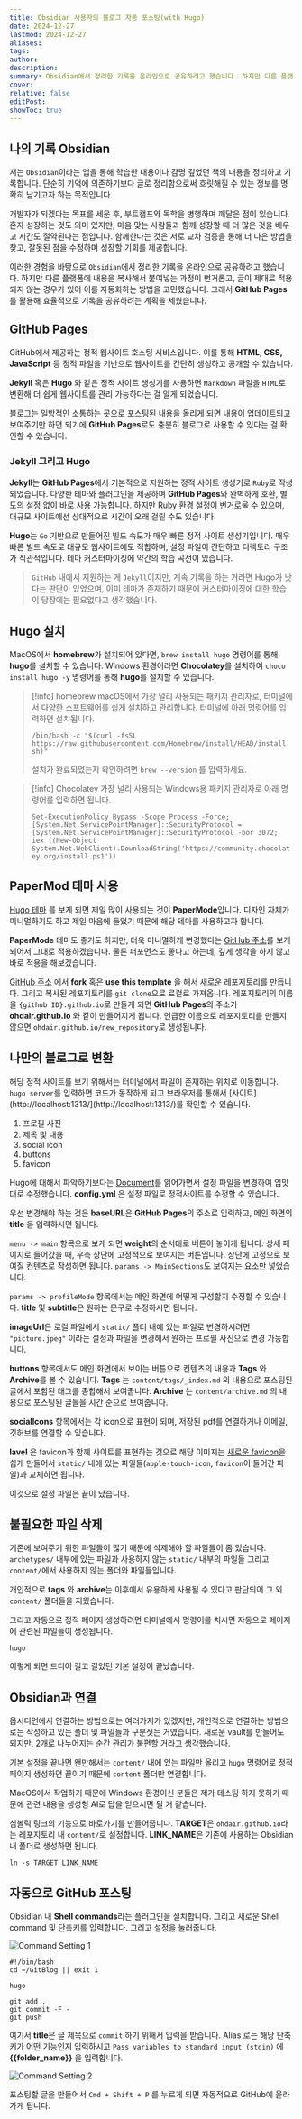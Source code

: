 ```yaml
---
title: Obsidian 사용자의 블로그 자동 포스팅(with Hugo)
date: 2024-12-27
lastmod: 2024-12-27
aliases: 
tags: 
author: 
description: 
summary: Obsidian에서 정리한 기록을 온라인으로 공유하려고 했습니다. 하지만 다른 플랫폼에 내용을 복사해서 붙여넣는 과정이 번거롭고, 글이 제대로 적용되지 않는 경우가 있어 이를 자동화하는 방법을 고민했습니다. 그래서 GitHub Pages를 활용해 효율적으로 기록을 공유하려는 계획을 세웠습니다.
cover: 
relative: false
editPost: 
showToc: true
---
```

## 나의 기록 Obsidian
저는 `Obsidian`이라는 앱을 통해 학습한 내용이나 감명 깊었던 책의 내용을 정리하고 기록합니다. 단순히 기억에 의존하기보다 글로 정리함으로써 흐릿해질 수 있는 정보를 명확히 남기고자 하는 목적입니다.

개발자가 되겠다는 목표를 세운 후, 부트캠프와 독학을 병행하며 깨달은 점이 있습니다. 혼자 성장하는 것도 의미 있지만, 마음 맞는 사람들과 함께 성장할 때 더 많은 것을 배우고 시간도 절약된다는 점입니다. 함께한다는 것은 서로 교차 검증을 통해 더 나은 방법을 찾고, 잘못된 점을 수정하며 성장할 기회를 제공합니다.

이러한 경험을 바탕으로 `Obsidian`에서 정리한 기록을 온라인으로 공유하려고 했습니다. 하지만 다른 플랫폼에 내용을 복사해서 붙여넣는 과정이 번거롭고, 글이 제대로 적용되지 않는 경우가 있어 이를 자동화하는 방법을 고민했습니다. 그래서 **GitHub Pages**를 활용해 효율적으로 기록을 공유하려는 계획을 세웠습니다.

## GitHub Pages
GitHub에서 제공하는 정적 웹사이트 호스팅 서비스입니다. 이를 통해 **HTML, CSS, JavaScript** 등 정적 파일을 기반으로 웹사이트를 간단히 생성하고 공개할 수 있습니다.

**Jekyll** 혹은 **Hugo** 와 같은 정적 사이트 생성기를 사용하면 `Markdown` 파일을 `HTML`로 변환해 더 쉽게 웹사이트를 관리 가능하다는 걸 알게 되었습니다.

블로그는 일방적인 소통하는 곳으로 포스팅된 내용을 올리게 되면 내용이 업데이트되고 보여주기만 하면 되기에 **GitHub Pages**로도 충분히 블로그로 사용할 수 있다는 걸 확인할 수 있습니다.

### **Jekyll** 그리고 **Hugo**
**Jekyll**는 **GitHub Pages**에서 기본적으로 지원하는 정적 사이트 생성기로 `Ruby`로 작성되었습니다.
다양한 테마와 플러그인을 제공하며 **GitHub Pages**와 완벽하게 호환, 별도의 설정 없이 바로 사용 가능합니다.
하지만 Ruby 환경 설정이 번거로울 수 있으며, 대규모 사이트에선 상대적으로 시간이 오래 걸릴 수도 있습니다.

**Hugo**는 `Go` 기반으로 만들어진 빌드 속도가 매우 빠른 정적 사이트 생성기입니다.
매우 빠른 빌드 속도로 대규모 웹사이트에도 적합하며, 설정 파일이 간단하고 디렉토리 구조가 직관적입니다.
테마 커스터마이징에 약간의 학습 곡선이 있습니다.

> `GitHub` 내에서 지원하는 게 `Jekyll`이지만,
> 계속 기록을 하는 거라면 Hugo가 낫다는 판단이 있었으며, 이미 테마가 존재하기 때문에 커스터마이징에 대한 학습이 당장에는 필요없다고 생각했습니다.

## Hugo 설치
MacOS에서 **homebrew**가 설치되어 있다면,  `brew install hugo` 명령어를 통해 **hugo**를 설치할 수 있습니다. Windows 환경이라면 **Chocolatey**를 설치하여 `choco install hugo -y` 명령어를 통해 **hugo**를 설치할 수 있습니다.

> [!info] homebrew
> macOS에서 가장 널리 사용되는 패키지 관리자로, 터미널에서 다양한 소프트웨어를 쉽게 설치하고 관리합니다. 터미널에 아래 명령어를 입력하면 설치됩니다.
> 
> `/bin/bash -c "$(curl -fsSL https://raw.githubusercontent.com/Homebrew/install/HEAD/install.sh)"`
> 
> 설치가 완료되었는지 확인하려면 `brew --version` 를 입력하세요.

> [!info]  Chocolatey
> 가장 널리 사용되는 Windows용 패키지 관리자로 아래 명령어를 입력하면 됩니다.
> 
> `Set-ExecutionPolicy Bypass -Scope Process -Force; [System.Net.ServicePointManager]::SecurityProtocol = [System.Net.ServicePointManager]::SecurityProtocol -bor 3072; iex ((New-Object System.Net.WebClient).DownloadString('https://community.chocolatey.org/install.ps1'))`

## PaperMod 테마 사용
[Hugo 테마](https://themes.gohugo.io/) 를 보게 되면 제일 많이 사용되는 것이 **PaperMode**입니다.
디자인 자체가 미니멀하기도 하고 제일 마음에 들었기 때문에 해당 테마를 사용하고자 합니다.

**PaperMode** 테마도 좋기도 하지만, 더욱 미니멀하게 변경했다는 [GitHub 주소](https://github.com/pmichaillat/hugo-website)를 보게 되어서 그대로 적용하겠습니다. 물론 퍼포먼스도 좋다고 하는데, 깊게 생각을 하지 않고 바로 적용을 해보겠습니다.

[GitHub 주소](https://github.com/pmichaillat/hugo-website) 에서 **fork** 혹은 **use this template** 을 해서 새로운 레포지토리를 만듭니다.
그리고 복사된 레포지토리를  `git clone`으로 로컬로 가져옵니다.
레포지토리의 이름을 `{github ID}.github.io`로 만들게 되면 **GitHub Pages**의 주소가 **ohdair.github.io** 와 같이 만들어지게 됩니다. 언급한 이름으로 레포지토리를 만들지 않으면 `ohdair.github.io/new_repository`로 생성됩니다.

## 나만의 블로그로 변환
해당 정적 사이트를 보기 위해서는 터미널에서 파일이 존재하는 위치로 이동합니다.
`hugo server`를 입력하면 코드가 동작하게 되고 브라우저를 통해서 [사이트](http://localhost:1313/](http://localhost:1313/)를 확인할 수 있습니다. 

1. 프로필 사진
2. 제목 및 내용
3. social icon
4. buttons
5. favicon

Hugo에 대해서 파악하기보다는 [Document](https://pascalmichaillat.org/d5/)를 읽어가면서 설정 파일을 변경하여 입맛대로 수정했습니다. **config.yml** 은 설정 파일로 정적사이트를 수정할 수 있습니다.

우선 변경해야 하는 것은 **baseURL**은  **GitHub Pages**의 주소로 입력하고, 메인 화면의 **title** 을 입력하시면 됩니다.

`menu -> main` 항목으로 보게 되면 **weight**의 순서대로 버튼이 놓이게 됩니다.
상세 페이지로 들어갔을 때, 우측 상단에 고정적으로 보여지는 버튼입니다.
상단에 고정으로 보여질 컨텐츠로 작성하면 됩니다.
`params -> MainSections`도 보여지는 요소만 넣었습니다.

`params -> profileMode` 항목에서는 메인 화면에 어떻게 구성할지 수정할 수 있습니다.
**title** 및 **subtitle**은 원하는 문구로 수정하시면 됩니다.

**imageUrl**은 로컬 파일에서 `static/` 폴더 내에 있는 파일로 변경하시려면 `"picture.jpeg"` 이라는 설정과 파일을 변경해서 원하는 프로필 사진으로 변경 가능합니다.

**buttons** 항목에서도 메인 화면에서 보이는 버튼으로 컨텐츠의 내용과 **Tags** 와 **Archive**를 볼 수 있습니다. **Tags** 는 `content/tags/_index.md` 의 내용으로 포스팅된 글에서 포함된 태그를 종합해서 보여줍니다. **Archive** 는 `content/archive.md` 의 내용으로 포스팅된 글들을 시간 순으로 보여줍니다.

**socialIcons** 항목에서는 각 icon으로 표현이 되며, 저장된 pdf를 연결하거나 이메일, 깃허브를 연결할 수 있습니다. 

**lavel** 은 favicon과 함께 사이트를 표현하는 것으로 해당 이미지는 [새로운 favicon](https://favicon.io/)을 쉽게 만들어서 `static/` 내에 있는 파일들(`apple-touch-icon`, `favicon`이 들어간 파일)과 교체하면 됩니다. 

이것으로 설정 파일은 끝이 났습니다.

## 불필요한 파일 삭제
기존에 보여주기 위한 파일들이 많기 때문에 삭제해야 할 파일들이 좀 있습니다.
`archetypes/` 내부에 있는 파일과 사용하지 않는 `static/` 내부의 파일들 그리고 `content/`에서 사용하지 않는 폴더와 파일들입니다.

개인적으로 **tags** 와 **archive**는 이후에서 유용하게 사용될 수 있다고 판단되어 그 외 `content/` 폴더들을 지웠습니다.

그리고 자동으로 정적 페이지 생성하려면 터미널에서 명령어를 치시면 자동으로 페이지에 관련된 파일들이 생성됩니다.
```
hugo
```

이렇게 되면 드디어 길고 길었던 기본 설정이 끝났습니다.

## Obsidian과 연결
옵시디언에서 연결하는 방법으로는 여러가지가 있겠지만, 개인적으로 연결하는 방법으로는 작성하고 있는 폴더 및 파일들과 구분짓는 거였습니다. 새로운 vault를 만들어도 되지만, 2개로 나누어지는 순간 관리가 불편할 거라고 생각했습니다.

기본 설정을 끝나면 왠만해서는 `content/` 내에 있는 파일만 올리고 `hugo` 명령어로 정적 페이지 생성하면 끝이기 때문에 `content` 폴더만 연결합니다.

MacOS에서 작업하기 때문에 Windows 환경이신 분들은 제가 테스팅 하지 못하기 때문에 관련 내용을 생성형 AI로 답을 얻으시면 될 거 같습니다.

심볼릭 링크의 기능으로 바로가기를 만들어줍니다.
**TARGET**은 `ohdair.github.io`라는 레포지토리 내 `content/`로 설정합니다.
**LINK_NAME**은 기존에 사용하는 Obsidian 내 폴더로 생성하면 됩니다.
```
ln -s TARGET LINK_NAME
```

## 자동으로 GitHub 포스팅
Obsidian 내 **Shell commands**라는 플러그인을 설치합니다.
그리고 새로운 Shell command 및 단축키를 입력합니다. 그리고 설정을 눌러줍니다.

![Command Setting 1](commandSetting1.png)

```
#!/bin/bash
cd ~/GitBlog || exit 1

hugo

git add . 
git commit -F -
git push 
```

여기서 **title**은 글 제목으로 `commit` 하기 위해서 입력을 받습니다.
Alias 로는 해당 단축키가 어떤 기능인지 입력하시고 `Pass variables to standard input (stdin)` 에 **{{folder_name}}** 을 입력합니다. 

![Command Setting 2](commandSetting2.png)

포스팅할 글을 만들어서 `Cmd + Shift + P` 를 누르게 되면 자동적으로 GitHub에 올라가게 됩니다.
